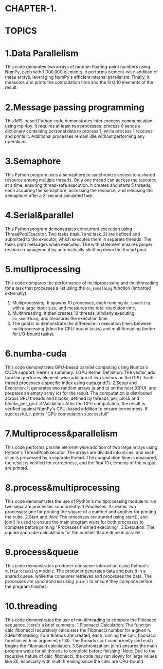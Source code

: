 
# CHAPTER-1.
  # TOPICS  
# 1.Data Parallelism
This code generates two arrays of random floating-point numbers using NumPy, each with 1,000,000 elements. It performs element-wise addition of these arrays, leveraging NumPy's efficient internal parallelism. Finally, it measures and prints the computation time and the first 10 elements of the result.

# 2.Message passing programming 
This MPI-based Python code demonstrates inter-process communication using mpi4py. It requires at least two processes: process 0 sends a dictionary containing personal data to process 1, while process 1 receives and prints it. Additional processes remain idle without performing any operations.

# 3.Semaphore
This Python program uses a semaphore to synchronize access to a shared resource among multiple threads. Only one thread can access the resource at a time, ensuring thread-safe execution. It creates and starts 5 threads, each acquiring the semaphore, accessing the resource, and releasing the semaphore after a 2-second simulated task.

# 4.Serial&parallel
This Python program demonstrates concurrent execution using ThreadPoolExecutor. Two tasks (task_1 and task_2) are defined and submitted to the executor, which executes them in separate threads. The tasks print messages when executed. The with statement ensures proper resource management by automatically shutting down the thread pool.

# 5.multiprocessing
This code compares the performance of multiprocessing and multithreading for a task that processes a list using the `do_something` function (imported externally). 
   1. Multiprocessing: It spawns 10 processes, each running `do_something` with a large input size, and measures the total execution time.
   2. Multithreading: It then creates 10 threads, similarly executing `do_something`, and measures the execution time.
   3. The goal is to demonstrate the difference in execution times between multiprocessing (ideal for CPU-bound tasks) and multithreading (better for I/O-bound tasks).
      
# 6.numba-cuda
This code demonstrates GPU-based parallel computing using Numba's CUDA support. Here's a summary:
  1.GPU Kernel Definition: The vector_add function performs element-wise addition of two vectors on the GPU. Each thread processes a specific index using cuda.grid(1).
  2.Setup and Execution: It generates two random arrays (a and b) on the host (CPU), and prepares an empty array (c) for the result. The computation is distributed across GPU threads and 
       blocks, defined by threads_per_block and blocks_per_grid.
  3.Validation: After the GPU computation, the result is verified against NumPy's CPU-based addition to ensure correctness. If successful, it prints "GPU computation successful!"

# 7.Multiprocess&parallelism
This code performs parallel element-wise addition of two large arrays using Python's ThreadPoolExecutor. The arrays are divided into slices, and each slice is processed by a separate thread. The computation time is measured, the result is verified for correctness, and the first 10 elements of the output are printed.

# 8.process&multiprocessing
This code demonstrates the use of Python's multiprocessing module to run two separate processes concurrently.
  1.Processes: It creates two processes: one for printing the square of a number and another for printing the cube.
  2.Start and Join: The processes are started using start(), and join() is used to ensure the main program waits for both processes to 
    complete before printing "Processes finished executing".
  3.Execution: The square and cube calculations for the number 10 are done in parallel.

# 9.process&queue
This code demonstrates producer-consumer interaction using Python's `multiprocessing` module. The producer generates data and puts it in a shared queue, while the consumer retrieves and processes the data. The processes are synchronized using `join()` to ensure they complete before the program finishes.

# 10.threading 
This code demonstrates the use of multithreading to compute the Fibonacci sequence. Here's a brief summary:
  1.Fibonacci Calculation: The function calc_fibonacci recursively calculates the Fibonacci number for a given n.
  2.Multithreading: Four threads are created, each running the calc_fibonacci function with an argument of 30. The threads start concurrently and each begins the Fibonacci calculation.
  3.Synchronization: join() ensures the main program waits for all threads to complete before finishing.
Note: Due to the recursive nature of calc_fibonacci, the code may run slowly for large values like 30, especially with multithreading since the calls are CPU-bound.








